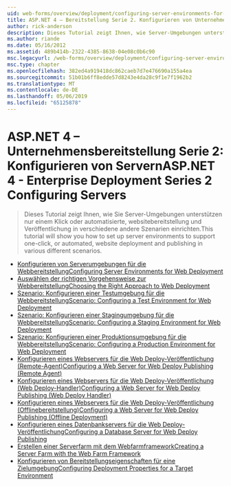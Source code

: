 ```yaml
---
uid: web-forms/overview/deployment/configuring-server-environments-for-web-deployment/index
title: ASP.NET 4 – Bereitstellung Serie 2. Konfigurieren von Unternehmensservern | Microsoft-Dokumentation
author: rick-anderson
description: Dieses Tutorial zeigt Ihnen, wie Server-Umgebungen unterstützen nur einem Klick oder automatisierte, websitebereitstellung und Veröffentlichung in verschiedene andere Scen eingerichtet...
ms.author: riande
ms.date: 05/16/2012
ms.assetid: 489b414b-2322-4385-8638-04e08c0b6c90
msc.legacyurl: /web-forms/overview/deployment/configuring-server-environments-for-web-deployment
msc.type: chapter
ms.openlocfilehash: 382ed4a919418dc862caeb7d7e476690a155a4ea
ms.sourcegitcommit: 51b01b6ff8edde57d8243e4da28c9f1e7f1962b2
ms.translationtype: MT
ms.contentlocale: de-DE
ms.lasthandoff: 05/06/2019
ms.locfileid: "65125878"
---
```

# <a name="aspnet-4---enterprise-deployment-series-2-configuring-servers"></a><span data-ttu-id="d79b6-103">ASP.NET 4 – Unternehmensbereitstellung Serie 2: Konfigurieren von Servern</span><span class="sxs-lookup"><span data-stu-id="d79b6-103">ASP.NET 4 - Enterprise Deployment Series 2 Configuring Servers</span></span>

> <span data-ttu-id="d79b6-104">Dieses Tutorial zeigt Ihnen, wie Sie Server-Umgebungen unterstützen nur einem Klick oder automatisierte, websitebereitstellung und Veröffentlichung in verschiedene andere Szenarien einrichten.</span><span class="sxs-lookup"><span data-stu-id="d79b6-104">This tutorial will show you how to set up server environments to support one-click, or automated, website deployment and publishing in various different scenarios.</span></span>

- [<span data-ttu-id="d79b6-105">Konfigurieren von Serverumgebungen für die Webbereitstellung</span><span class="sxs-lookup"><span data-stu-id="d79b6-105">Configuring Server Environments for Web Deployment</span></span>](configuring-server-environments-for-web-deployment.md)
- [<span data-ttu-id="d79b6-106">Auswählen der richtigen Vorgehensweise zur Webbereitstellung</span><span class="sxs-lookup"><span data-stu-id="d79b6-106">Choosing the Right Approach to Web Deployment</span></span>](choosing-the-right-approach-to-web-deployment.md)
- [<span data-ttu-id="d79b6-107">Szenario: Konfigurieren einer Testumgebung für die Webbereitstellung</span><span class="sxs-lookup"><span data-stu-id="d79b6-107">Scenario: Configuring a Test Environment for Web Deployment</span></span>](scenario-configuring-a-test-environment-for-web-deployment.md)
- [<span data-ttu-id="d79b6-108">Szenario: Konfigurieren einer Stagingumgebung für die Webbereitstellung</span><span class="sxs-lookup"><span data-stu-id="d79b6-108">Scenario: Configuring a Staging Environment for Web Deployment</span></span>](scenario-configuring-a-staging-environment-for-web-deployment.md)
- [<span data-ttu-id="d79b6-109">Szenario: Konfigurieren einer Produktionsumgebung für die Webbereitstellung</span><span class="sxs-lookup"><span data-stu-id="d79b6-109">Scenario: Configuring a Production Environment for Web Deployment</span></span>](scenario-configuring-a-production-environment-for-web-deployment.md)
- [<span data-ttu-id="d79b6-110">Konfigurieren eines Webservers für die Web Deploy-Veröffentlichung (Remote-Agent)</span><span class="sxs-lookup"><span data-stu-id="d79b6-110">Configuring a Web Server for Web Deploy Publishing (Remote Agent)</span></span>](configuring-a-web-server-for-web-deploy-publishing-remote-agent.md)
- [<span data-ttu-id="d79b6-111">Konfigurieren eines Webservers für die Web Deploy-Veröffentlichung (Web Deploy-Handler)</span><span class="sxs-lookup"><span data-stu-id="d79b6-111">Configuring a Web Server for Web Deploy Publishing (Web Deploy Handler)</span></span>](configuring-a-web-server-for-web-deploy-publishing-web-deploy-handler.md)
- [<span data-ttu-id="d79b6-112">Konfigurieren eines Webservers für die Web Deploy-Veröffentlichung (Offlinebereitstellung)</span><span class="sxs-lookup"><span data-stu-id="d79b6-112">Configuring a Web Server for Web Deploy Publishing (Offline Deployment)</span></span>](configuring-a-web-server-for-web-deploy-publishing-offline-deployment.md)
- [<span data-ttu-id="d79b6-113">Konfigurieren eines Datenbankservers für die Web Deploy-Veröffentlichung</span><span class="sxs-lookup"><span data-stu-id="d79b6-113">Configuring a Database Server for Web Deploy Publishing</span></span>](configuring-a-database-server-for-web-deploy-publishing.md)
- [<span data-ttu-id="d79b6-114">Erstellen einer Serverfarm mit dem Webfarmframework</span><span class="sxs-lookup"><span data-stu-id="d79b6-114">Creating a Server Farm with the Web Farm Framework</span></span>](creating-a-server-farm-with-the-web-farm-framework.md)
- [<span data-ttu-id="d79b6-115">Konfigurieren von Bereitstellungseigenschaften für eine Zielumgebung</span><span class="sxs-lookup"><span data-stu-id="d79b6-115">Configuring Deployment Properties for a Target Environment</span></span>](configuring-deployment-properties-for-a-target-environment.md)
